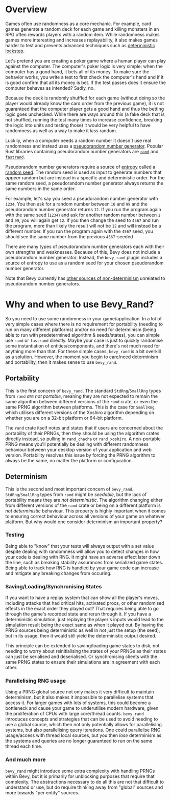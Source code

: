# Overview

Games often use randomness as a core mechanic. For example, card games generate a random deck for each game and killing monsters in an RPG often rewards players with a random item. While randomness makes games more interesting and increases replayability, it also makes games harder to test and prevents advanced techniques such as [deterministic lockstep](https://gafferongames.com/post/deterministic_lockstep/).

Let's pretend you are creating a poker game where a human player can play against the computer. The computer's poker logic is very simple: when the computer has a good hand, it bets all of its money. To make sure the behavior works, you write a test to first check the computer's hand and if it is good confirm that all its money is bet. If the test passes does it ensure the computer behaves as intended? Sadly, no.

Because the deck is randomly shuffled for each game (without doing so the player would already know the card order from the previous game), it is not guaranteed that the computer player gets a good hand and thus the betting logic goes unchecked. While there are ways around this (a fake deck that is not shuffled, running the test many times to increase confidence, breaking the logic into units and testing those) it would be very helpful to have randomness as well as a way to make it _less_ random.

Luckily, when a computer needs a random number it doesn't use real randomness and instead uses a [pseudorandom number generator](https://en.wikipedia.org/wiki/Pseudorandom_number_generator). Popular Rust libraries containing pseudorandom number generators are [`rand`](https://crates.io/crates/rand) and [`fastrand`](https://crates.io/crates/fastrand).

Pseudorandom number generators require a source of [entropy](https://en.wikipedia.org/wiki/Entropy) called a [random seed](https://en.wikipedia.org/wiki/Random_seed). The random seed is used as input to generate numbers that _appear_ random but are instead in a specific and deterministic order. For the same random seed, a pseudorandom number generator always returns the same numbers in the same order.

For example, let's say you seed a pseudorandom number generator with `1234`. You then ask for a random number between `10` and `99` and the pseudorandom number generator returns `12`. If you run the program again with the same seed (`1234`) and ask for another random number between `1` and `99`, you will again get `12`. If you then change the seed to `4567` and run the program, more than likely the result will not be `12` and will instead be a different number. If you run the program again with the `4567` seed, you should see the same number from the previous `4567`-seeded

There are many types of pseudorandom number generators each with their own strengths and weaknesses. Because of this, Bevy does not include a pseudorandom number generator. Instead, the `bevy_rand` plugin includes a source of entropy to use as a random seed for your chosen pseudorandom number generator.

Note that Bevy currently has [other sources of non-determinism](https://github.com/bevyengine/bevy/discussions/2480) unrelated to pseudorandom number generators.

# Why and when to use Bevy_Rand?

So you need to use some randomness in your game/application. In a lot of very simple cases where there is no requirement for portability (needing to run on many different platforms) and/or no need for determinism (being able to run with predetermined algorithm & seeds/states), you can simple use `rand` or `fastrand` directly. Maybe your case is just to quickly randomise some instantiation of entities/components, and there's not much need for anything more than that. For these simple cases, `bevy_rand` is a bit overkill as a solution. However, the moment you begin to care/need determinism and portability, then it makes sense to use `bevy_rand`.

## Portability

This is the first concern of `bevy_rand`. The standard `StdRng`/`SmallRng` types from `rand` _are not portable_, meaning they are not expected to remain the same algorithm between different versions of the `rand` crate, or even the same PRNG algorithm between platforms. This is the case for `SmallRng`, which utilises different versions of the Xoshiro algorithm depending on whether you are on a 32-bit platform or 64-bit platform.

The `rand` crate itself notes and states that if users are concerned about the portability of their PRNGs, then they should be using the algorithm crates directly instead, so pulling in `rand_chacha` or `rand_xoshiro`. A non-portable PRNG means you'll potentially be dealing with different randomness behaviour between your desktop version of your application and web version. Portability resolves this issue by forcing the PRNG algorithm to always be the same, no matter the platform or configuration.

## Determinism

This is the second and most important concern of `bevy_rand`. `StdRng`/`SmallRng` types from `rand` might be _seedable_, but the lack of portability means they are _not deterministic_. The algorithm changing either from different versions of the `rand` crate or being on a different platform is _not deterministic_ behaviour. This property is highly important when it comes to ensuring correct behaviour across all versions of your game on whatever platform. But why would one consider determinism an important property?

### Testing

Being able to "know" that your tests will always output with a set value despite dealing with randomness will allow you to detect changes in how your code is dealing with RNG. It might have an adverse effect later down the line, such as breaking stability assurances from serialized game states. Being able to track how RNG is handled by your game code can increase and mitigate any breaking changes from occuring.

### Saving/Loading/Synchronising States

If you want to have a replay system that can show all the player's moves, including attacks that had critical hits, activated procs, or other randomised effects in the exact order they played out? That requires being able to go through the game's recorded state and rerun through it. If you have a deterministic simulation, just replaying the player's inputs would lead to the simulation result being the exact same as when it played out. By having the PRNG sources being deterministic as well in not just the setup (the seed), but in its usage, then it would still yield the deterministic output desired.

This principle can be extended to saving/loading game states to disk, not needing to worry about reinitialising the states of your PRNGs as their states can just be serialised and deserialised. Or synchronising clients with the same PRNG states to ensure their simulations are in agreement with each other.

### Parallelising RNG usage

Using a PRNG global source not only makes it very difficult to maintain determinism, but it also makes it impossible to parallelise systems that access it. For larger games with lots of systems, this could become a bottleneck and cause your game to underutilise modern hardware, given the proliferation of CPUs with large core/thread counts. `bevy_rand` introduces concepts and strategies that can be used to avoid needing to use a global source, which then not only potentially allows for parallelising systems, but also parallelising query iterations. One could parallelise RNG usage/access with thread local sources, but you then *lose* determinism as the systems and queries are no longer guaranteed to run on the same thread each time.

### And much more

`bevy_rand` might introduce some extra complexity with handling PRNGs within Bevy, but it is primarily for unblocking purposes that require that complexity. The abstractions necessary to do all this are not that difficult to understand or use, but do require thinking away from "global" sources and more towards "per entity" sources.
